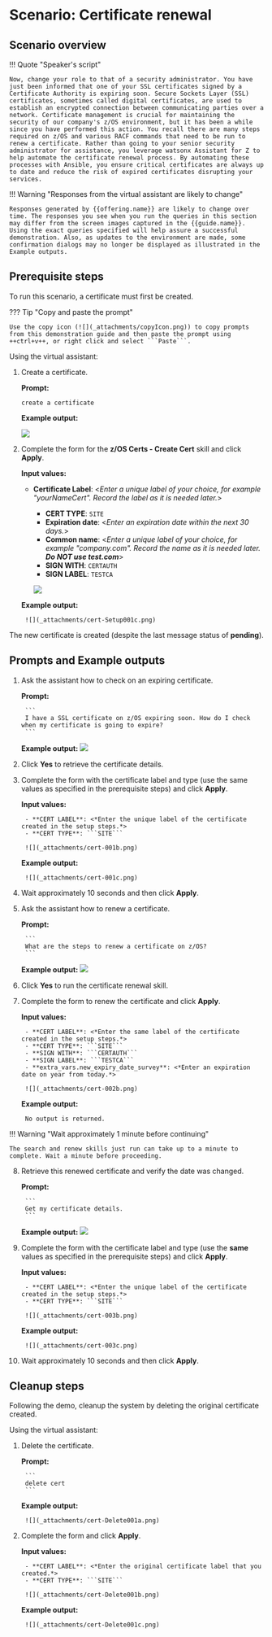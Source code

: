 # Scenario: Certificate renewal 
## Scenario overview
!!! Quote "Speaker's script"

    Now, change your role to that of a security administrator. You have just been informed that one of your SSL certificates signed by a Certificate Authority is expiring soon. Secure Sockets Layer (SSL) certificates, sometimes called digital certificates, are used to establish an encrypted connection between communicating parties over a network. Certificate management is crucial for maintaining the security of our company's z/OS environment, but it has been a while since you have performed this action. You recall there are many steps required on z/OS and various RACF commands that need to be run to renew a certificate. Rather than going to your senior security administrator for assistance, you leverage watsonx Assistant for Z to help automate the certificate renewal process. By automating these processes with Ansible, you ensure critical certificates are always up to date and reduce the risk of expired certificates disrupting your services.

!!! Warning "Responses from the virtual assistant are likely to change"

    Responses generated by {{offering.name}} are likely to change over time. The responses you see when you run the queries in this section may differ from the screen images captured in the {{guide.name}}. Using the exact queries specified will help assure a successful demonstration. Also, as updates to the environment are made, some confirmation dialogs may no longer be displayed as illustrated in the Example outputs.

<div style="page-break-after: always;"></div>

## Prerequisite steps
To run this scenario, a certificate must first be created. 

??? Tip "Copy and paste the prompt"

    Use the copy icon (![](_attachments/copyIcon.png)) to copy prompts from this demonstration guide and then paste the prompt using ++ctrl+v++, or right click and select ```Paste```.

Using the virtual assistant:

1. Create a certificate.
    
    **Prompt:**

    ```
    create a certificate
    ```
    **Example output:**

    ![](_attachments/cert-Setup001a.png)


2. Complete the form for the **z/OS Certs - Create Cert** skill and click **Apply**.
    

    **Input values:**

    - **Certificate Label**: <*Enter a unique label of your choice, for example "yourNameCert". Record the label as it is needed later.*>
        - **CERT TYPE**: ```SITE```
        - **Expiration date**: <*Enter an expiration date within the next 30 days.*>
        - **Common name**: <*Enter a unique label of your choice, for example "company.com". Record the name as it is needed later. **Do NOT use test.com***>
        - **SIGN WITH**: ```CERTAUTH```
        - **SIGN LABEL**: ```TESTCA```   

        ![](_attachments/cert-Setup001b.png)
   
   **Example output:**
    
        ![](_attachments/cert-Setup001c.png)

The new certificate is created (despite the last message status of **pending**).

<div style="page-break-after: always;"></div>

## Prompts and Example outputs

1. Ask the assistant how to check on an expiring certificate.

    **Prompt:**

        ```
        I have a SSL certificate on z/OS expiring soon. How do I check when my certificate is going to expire?
        ```
    **Example output:**
        ![](_attachments/cert-001a.png)

2. Click **Yes** to retrieve the certificate details.
3. Complete the form with the certificate label and type (use the same values as specified in the prerequisite steps) and click **Apply**.
 
    **Input values:**
   
        - **CERT LABEL**: <*Enter the unique label of the certificate created in the setup steps.*>
        - **CERT TYPE**: ```SITE```

        ![](_attachments/cert-001b.png)
    **Example output:**
    
        ![](_attachments/cert-001c.png)

4. Wait approximately 10 seconds and then click **Apply**.

5. Ask the assistant how to renew a certificate.

    **Prompt:**

        ```
        What are the steps to renew a certificate on z/OS?
        ```
    **Example output:**
        ![](_attachments/cert-002a.png)

6. Click **Yes** to run the certificate renewal skill.
7. Complete the form to renew the certificate and click **Apply**.

    **Input values:**

        - **CERT LABEL**: <*Enter the same label of the certificate created in the setup steps.*>           
        - **CERT TYPE**: ```SITE```
        - **SIGN WITH**: ```CERTAUTH```
        - **SIGN LABEL**: ```TESTCA```
        - **extra_vars.new_expiry_date_survey**: <*Enter an expiration date on year from today.*>
    
        ![](_attachments/cert-002b.png)
 
    **Example output:**

        No output is returned.


!!! Warning "Wait approximately 1 minute before continuing"

    The search and renew skills just run can take up to a minute to complete. Wait a minute before proceeding.

8. Retrieve this renewed certificate and verify the date was changed.
 
    **Prompt:**

        ```
        Get my certificate details.
        ```
    **Example output:**
        ![](_attachments/cert-003a.png)

9. Complete the form with the certificate label and type (use the **same** values as specified in the prerequisite steps) and click **Apply**.
    
    **Input values:**
   
        - **CERT LABEL**: <*Enter the unique label of the certificate created in the setup steps.*>
        - **CERT TYPE**: ```SITE```

        ![](_attachments/cert-003b.png)
    **Example output:**
    
        ![](_attachments/cert-003c.png)

<div style="page-break-after: always;"></div>

10. Wait approximately 10 seconds and then click **Apply**.
    
## Cleanup steps
Following the demo, cleanup the system by deleting the original certificate created.

Using the virtual assistant:

1. Delete the certificate.
  
    **Prompt:**

        ```
        delete cert
        ```

    **Example output:**

        ![](_attachments/cert-Delete001a.png)

2. Complete the form and click **Apply**.
 
    **Input values:**

        - **CERT LABEL**: <*Enter the original certificate label that you created.*>
        - **CERT TYPE**: ```SITE```

        ![](_attachments/cert-Delete001b.png)
    **Example output:**
    
        ![](_attachments/cert-Delete001c.png)
